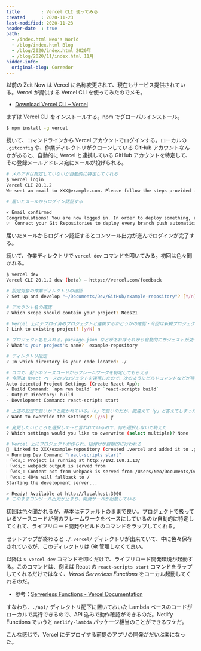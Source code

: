 ```yaml
---
title        : Vercel CLI 使ってみる
created      : 2020-11-23
last-modified: 2020-11-23
header-date  : true
path:
  - /index.html Neo's World
  - /blog/index.html Blog
  - /blog/2020/index.html 2020年
  - /blog/2020/11/index.html 11月
hidden-info:
  original-blog: Corredor
---
```


以前の Zeit Now は Vercel に名称変更されて、現在もサービス提供されている。Vercel が提供する Vercel CLI を使ってみたのでメモ。

- [Download Vercel CLI – Vercel](https://vercel.com/download)

まずは Vercel CLI をインストールする。npm でグローバルインストール。

```bash
$ npm install -g vercel
```

続いて、コマンドラインから Vercel アカウントでログインする。ローカルの `.gitconfig` や、作業ディレクトリがクローンしている GitHub アカウントなんかがあると、自動的に Vercel と連携している GitHub アカウントを特定して、その登録メールアドレス宛にメールが投げられる。

```bash
# メルアドは指定していないが自動的に特定してくれる
$ vercel login
Vercel CLI 20.1.2
We sent an email to XXX@example.com. Please follow the steps provided inside it and make sure the security code matches Wonderful Balinese.

# 届いたメールからログイン認証する

✔ Email confirmed
Congratulations! You are now logged in. In order to deploy something, run `vercel`.
💡  Connect your Git Repositories to deploy every branch push automatically (https://vercel.link/git).
```

届いたメールからログイン認証するとコンソール出力が進んでログインが完了する。

続いて、作業ディレクトリで `vercel dev` コマンドを叩いてみる。初回は色々聞かれる。

```bash
$ vercel dev
Vercel CLI 20.1.2 dev (beta) — https://vercel.com/feedback

# 設定対象の作業ディレクトリの確認
? Set up and develop "~/Documents/Dev/GitHub/example-repository"? [Y/n] y

# アカウント名の確認
? Which scope should contain your project? Neos21

# Vercel 上にデプロイ済のプロジェクトと連携するかどうかの確認・今回は新規プロジェクトなので「n」で回答
? Link to existing project? [y/N] n

# プロジェクト名を入れる。package.json などがあればそれから自動的にサジェストが効く
? What's your project's name?  example-repository

# ディレクトリ指定
? In which directory is your code located? ./

# ココで、配下のソースコードからフレームワークを特定してもらえる
# 今回は React ベースのプロジェクトを連携したので、次のようにビルドコマンドなどが特定された
Auto-detected Project Settings (Create React App):
- Build Command: `npm run build` or `react-scripts build`
- Output Directory: build
- Development Command: react-scripts start

# 上述の設定で良いか？と聞かれている。「n」で良いのだが、間違えて「y」と答えてしまった
? Want to override the settings? [y/N] y

# 変更したいところを選択して〜と言われているので、何も選択しないで終えた
? Which settings would you like to overwrite (select multiple)? None

# Vercel 上にプロジェクトが作られ、紐付けが自動的に行われる
🔗  Linked to XXX/example-repository (created .vercel and added it to .gitignore)
> Running Dev Command "react-scripts start"
ℹ ｢wds｣: Project is running at http://192.168.1.13/
ℹ ｢wds｣: webpack output is served from 
ℹ ｢wds｣: Content not from webpack is served from /Users/Neo/Documents/Dev/GitHub/example-reposiory/public
ℹ ｢wds｣: 404s will fallback to /
Starting the development server...

> Ready! Available at http://localhost:3000
# このままコンソール出力が止まり、開発サーバが起動している
```

初回は色々聞かれるが、基本はデフォルトのままで良い。プロジェクトで扱っているソースコードが何のフレームワークをベースにしているのか自動的に特定してくれて、ライブリロード開発やビルドのコマンドをラップしてくれる。

セットアップが終わると `./.vercel/` ディレクトリが出来ていて、中に色々保存されているが、このディレクトリは Git 管理しなくて良い。

以降は `$ vercel dev` コマンドを叩くだけで、ライブリロード開発環境が起動する。このコマンドは、例えば React の `react-scripts start` コマンドをラップしてくれるだけではなく、_Vercel Serverless Functions_ をローカル起動してくれるのだ。

- 参考：[Serverless Functions - Vercel Documentation](https://vercel.com/docs/serverless-functions/introduction)

すなわち、`./api/` ディレクトリ配下に置いておいた Lambda ベースのコードがローカルで実行できるので、API 込みで動作確認ができるのだ。Netlify Functions でいうと `netlify-lambda` パッケージ相当のことができるワケだ。

こんな感じで、Vercel にデプロイする前提のアプリの開発がだいぶ楽になった。
